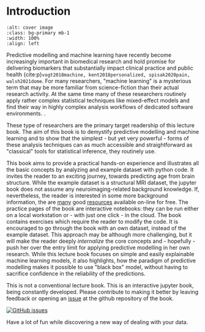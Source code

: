 # Introduction

```{image} img.png
:alt: cover image
:class: bg-primary mb-1
:width: 100%
:align: left
```


Predictive modelling and machine learning have recently become increasingly important in biomedical
research and hold promise for delivering biomarkers that substantially impact
clinical practice and public health 
{cite:p}`vogt2018machine, kent2018personalized, spisak2020pain, walsh2021dome`.
For many researchers, "machine learning" is a mysterious term that may be more familiar from science-fiction than their actual research activity.
At the same time many of these researchers routinely apply rather complex statistical techniques 
like mixed-effect models and find their way in highly complex analysis workflows of dedicated software environments.
.

These type of researchers are the primary target readership of this lecture book.
The aim of this book is to demystify predictive modelling and machine learning and to show
that the simplest - but yet very powerful - forms of these analysis techniques can as much accessible and straightforward
as "classical" tools for statistical inference, they routinely use.

This book aims to provide a practical hands-on experience and illustrates all the basic concepts
by analyzing and example dataset with python code. It invites the reader
to an exciting journey, towards predicting age from brain structure.
While the example dataset is a structural MRI dataset, the jupyter book does not assume any neuroimaging-related 
background knowledge. If, nevertheless, the reader is interested in some more background information, the are [many](https://carpentries-incubator.github.io/SDC-BIDS-sMRI/aio/index.html)
good [resources](https://andysbrainbook.readthedocs.io/en/latest/) available on-line for free.
The practice pages of the book are interactive notebooks:
they can be run either on a local workstation or - with just one click - in the cloud.
The book contains exercises which require the reader to modify the code.
It is encouraged to go through the book with an own dataset, instead of the example dataset.
This approach may be although more challenging, but it will make the reader deeply *internalize* the core concepts
and - hopefully - push her over the entry limit for applying predictive modelling in her own research.
While this lecture book focuses on simple and easily explainable machine learning models,
it also highlights, how the paradigm of predictive modelling makes it possible to use "black box" model,
without having to sacrifice confidence in the reliability of the predictions.

This is not a conventional lecture book. This is an interactive jupyter book, being constantly developed.
Please contribute to making it better by leaving feedback or opening an [issue](https://github.com/pni-lab/predmod_lecture/issues/new) at the github repository of the book.

[![GitHub issues](https://img.shields.io/github/issues/pni-lab/mlconfound.svg)](https://GitHub.com/pni-lab/predmod_lecture/issues/)

Have a lot of fun while discovering a new way of dealing with your data.




